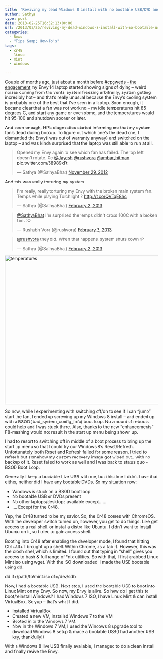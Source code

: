 ```yaml
---
title: 'Reviving my dead Windows 8 install with no bootable USB/DVD and Linux Mint & Cr48'
author: Sathya
type: post
date: 2013-02-25T16:52:13+00:00
url: /2013/02/25/reviving-my-dead-windows-8-install-with-no-bootable-usbdvd-and-linux-mint-cr48/
categories:
  - News
  - "Tips &amp; How-To's"
tags:
  - cr48
  - linux
  - mint
  - windows

---
```

Couple of months ago, just about a month before <a href="http://sathyabh.at/2012/12/28/how-cpgweds-came-about-the-engagement/" target="_blank">#cpgweds &#8211; the engagement</a> my Envy 14 laptop started showing signs of dying &#8211; weird noises coming from the vents, system freezing arbitrarily, system getting incredibly hot &#8211; and that&#8217;s really unusual because the Envy&#8217;s cooling system is probably one of the best that I&#8217;ve seen in a laptop. Soon enough, it became clear that a fan was not working &#8211; my idle temperatures hit 85 degrees C, and start any game or even xbmc, and the temperatures would hit 95-100 and shutdown sooner or later.

And soon enough, HP&#8217;s diagnostics started informing me that my system fan&#8217;s dead during bootup. To figure out which one&#8217;s the dead one, I dismantled the Envy(I was out of warranty anyway) and switched on the laptop &#8211; and was kinda surprised that the laptop was still able to run at all.

<blockquote class="twitter-tweet" data-width="550">
  <p lang="en" dir="ltr">
    Opened my Envy again to see which fan has failed. The top left doesn't rotate. Cc <a href="https://twitter.com/jayesh">@Jayesh</a> <a href="https://twitter.com/rushvora">@rushvora</a> <a href="https://twitter.com/ambar_hitman">@ambar_hitman</a> <a href="http://t.co/58989xFt">pic.twitter.com/58989xFt</a>
  </p>
  
  <p>
    &mdash; Sathya (@SathyaBhat) <a href="https://twitter.com/SathyaBhat/status/274018876067573760">November 29, 2012</a>
  </p>
</blockquote>



And this was really torturing my system

<blockquote class="twitter-tweet" data-width="550">
  <p lang="en" dir="ltr">
    I'm really, really torturing my Envy with the broken main system fan. Temps while playing Torchlight 2 <a href="http://t.co/QVTqE8hc">http://t.co/QVTqE8hc</a>
  </p>
  
  <p>
    &mdash; Sathya (@SathyaBhat) <a href="https://twitter.com/SathyaBhat/status/297698100464734209">February 2, 2013</a>
  </p>
</blockquote>



<blockquote class="twitter-tweet" data-width="550">
  <p lang="en" dir="ltr">
    <a href="https://twitter.com/SathyaBhat">@SathyaBhat</a> I'm surprised the temps didn't cross 100C with a broken fan. :O
  </p>
  
  <p>
    &mdash; Rushabh Vora (@rushvora) <a href="https://twitter.com/rushvora/status/297698686841024512">February 2, 2013</a>
  </p>
</blockquote>



<blockquote class="twitter-tweet" data-width="550">
  <p lang="en" dir="ltr">
    <a href="https://twitter.com/rushvora">@rushvora</a> they did. When that happens, system shuts down :P
  </p>
  
  <p>
    &mdash; Sathya (@SathyaBhat) <a href="https://twitter.com/SathyaBhat/status/297698747264139264">February 2, 2013</a>
  </p>
</blockquote>



[<img class="alignnone" title="temperatures" src="http://i.imgur.com/NguB4AP.png" alt="temperatures" width="558" height="490" />][1]

So now, while I experimenting with switching off/on to see if I can &#8220;jump&#8221; start the fan, I ended up screwing up my Windows 8 install &#8211; and ended up with a BSOD( bad\_system\_config_info) boot loop. No amount of reboots could help and I was stuck there. Also, thanks to the new &#8220;enhancements&#8221; F8-mashing would not result in the start up menu being shown up.

I had to resort to switching off in middle of a boot process to bring up the start up menu so that I could try our Windows 8&#8217;s Reset/Refresh. Unfortunately, both Reset and Refresh failed for some reason. I tried to refresh but somehow my custom recovery image got wiped out.. with no backup of it. Reset failed to work as well and I was back to status quo &#8211; BSOD Boot Loop.

Generally I keep a bootable Live USB with me, but this time I didn&#8217;t have that either, neither did I have any bootable DVDs. So my situation now:

  * Windows is stuck on a BSOD boot loop
  * No bootable USB or DVDs present
  * No other laptops/desktops available except&#8230;&#8230;
  * &#8230;. Except for the Cr48.

Yep, the Cr48 turned to be my savior. So, the Cr48 comes with ChromeOS. With the developer switch turned on, however, you get to do things. Like get access to a real shell. or install a distro like Ubuntu. I didn&#8217;t want to install Ubuntu on it, so I tried to gain access shell.

Booting into Cr48 after enabling the developer mode, I found that hitting Ctrl+Alt+T brought up a shell. Within Chrome, as a tab(!). However, this was the crosh shell,which is limited. I found out that typing in &#8220;shell&#8221; gives you access to bash & full range of *nix utilities. So with that, I first grabbed Linux Mint iso using wget. With the ISO downloaded, I made the USB bootable using dd.

dd if=/path/to/mint.iso of=/dev/sdb

Now, I had a bootable USB. Next step, I used the bootable USB to boot into Linux Mint on my Envy. So now, my Envy is alive. So how do I get this to boot/reinstall Windows? I had Windows 7 ISO, I have Linux Mint & can install VirtualBox. So yup &#8211; that&#8217;s what I did.

  * Installed VirtualBox
  * Created a new VM, installed Windows 7 to the VM
  * Booted in to the Windows 7 VM.
  * Now in the Windows 7 VM, I used the Windows 8 upgrade tool to download Windows 8 setup & made a bootable USB(I had another USB key, thankfully!)

With a Windows 8 live USB finally available, I managed to do a clean install and finally revive the Envy.

 [1]: http://i.imgur.com/NguB4AP.png